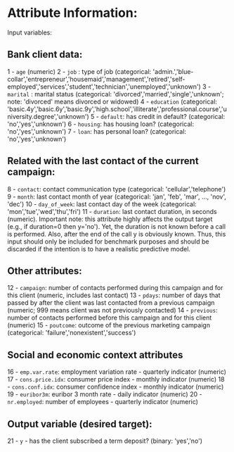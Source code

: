 # Attribute Information:

Input variables:
## Bank client data:
1 - `age` (numeric)
2 - `job` : type of job (categorical: 'admin.','blue-collar','entrepreneur','housemaid','management','retired','self-employed','services','student','technician','unemployed','unknown')
3 - `marital` : marital status (categorical: 'divorced','married','single','unknown'; note: 'divorced' means divorced or widowed)
4 - `education` (categorical: 'basic.4y','basic.6y','basic.9y','high.school','illiterate','professional.course','university.degree','unknown')
5 - `default`: has credit in default? (categorical: 'no','yes','unknown')
6 - `housing`: has housing loan? (categorical: 'no','yes','unknown')
7 - `loan`: has personal loan? (categorical: 'no','yes','unknown')
## Related with the last contact of the current campaign:
8 - `contact`: contact communication type (categorical: 'cellular','telephone')
9 - `month`: last contact month of year (categorical: 'jan', 'feb', 'mar', ..., 'nov', 'dec')
10 - `day_of_week`: last contact day of the week (categorical: 'mon','tue','wed','thu','fri')
11 - `duration`: last contact duration, in seconds (numeric). Important note: this attribute highly affects the output target (e.g., if duration=0 then y='no'). Yet, the duration is not known before a call is performed. Also, after the end of the call y is obviously known. Thus, this input should only be included for benchmark purposes and should be discarded if the intention is to have a realistic predictive model.
## Other attributes:
12 - `campaign`: number of contacts performed during this campaign and for this client (numeric, includes last contact)
13 - `pdays`: number of days that passed by after the client was last contacted from a previous campaign (numeric; 999 means client was not previously contacted)
14 - `previous`: number of contacts performed before this campaign and for this client (numeric)
15 - `poutcome`: outcome of the previous marketing campaign (categorical: 'failure','nonexistent','success')
## Social and economic context attributes
16 - `emp.var.rate`: employment variation rate - quarterly indicator (numeric)
17 - `cons.price.idx`: consumer price index - monthly indicator (numeric)
18 - `cons.conf.idx`: consumer confidence index - monthly indicator (numeric)
19 - `euribor3m`: euribor 3 month rate - daily indicator (numeric)
20 - `nr.employed`: number of employees - quarterly indicator (numeric)

## Output variable (desired target):
21 - `y` - has the client subscribed a term deposit? (binary: 'yes','no')